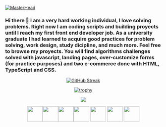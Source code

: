 [![MasterHead](https://user-images.githubusercontent.com/63437979/224495925-5c55216d-2871-41a8-816e-d5efb97a4579.png)](https://github.com/marcoantonetti)



### Hi there 👋 I am a very hard working individual, I love solving problems. Right now I am coding scripts and building proyects until I reach my first front end developer job. As a university graduate I had learned to acquire good practices for problem solving, work design, study dicipline, and much more. Feel free to  browse my proyects. You will find algorithms challenges solved with javascript, landing pages, over-customize forms (for practice purposes) and two e-commerce done with HTML, TypeScript and CSS.


<!--
**marcoantonetti/marcoantonetti** is a ✨ _special_ ✨ repository because its `README.md` (this file) appears on your GitHub profile.

Here are some ideas to get you started:

- 🔭 I’m currently working on an ecommerce website proyect on its front-end side. Only using HTML, Typescript and CSS. 
- 🔭 My future proyects will be a react powered e-commerce and my personal portfolio page. After that I will make landing pages while applying to jobs
- 🌱 I’m currently learning SCSS 
- 👯 I’m looking to collaborate on interesting proyects that sell a good product or service. 
- 💬 Ask me about my skills, formation and knowledge
- 📫 How to reach me: https://www.linkedin.com/in/marco-antonetti-8977471a4
- 😄 Pronouns: Lord or Sir or Him
- ⚡ Fun fact: I am a biologist and snowboard instructor as well. Biology is full of problem solving and good work design (experiments wireframe) that allows you to do a good and organize research.
-->
<div align="center" text-allign='center'>

[![GitHub Streak](http://github-readme-streak-stats.herokuapp.com?user=marcoantonetti&theme=vue-dark&mode=weekly)](https://git.io/streak-stats)

[![trophy](https://github-profile-trophy.vercel.app/?username=marcoantonetti&theme=onedark)](https://github.com/ryo-ma/github-profile-trophy)

<img src="https://github-readme-stats.vercel.app/api/top-langs?username=marcoantonetti&layout=compact&theme=dark"/>

<img height=50 src="https://cdn.jsdelivr.net/gh/devicons/devicon/icons/html5/html5-original.svg" /><img height=50 src="https://cdn.jsdelivr.net/gh/devicons/devicon/icons/css3/css3-original.svg" /><img height=50 src="https://cdn.jsdelivr.net/gh/devicons/devicon/icons/react/react-original.svg" /><img height=50 src="https://cdn.jsdelivr.net/gh/devicons/devicon/icons/git/git-plain.svg"/>
<img height=50  src="https://cdn.jsdelivr.net/gh/devicons/devicon/icons/javascript/javascript-original.svg" />
<img height=50 src="https://cdn.jsdelivr.net/gh/devicons/devicon/icons/typescript/typescript-original.svg" />
<img height=50 src="https://cdn.jsdelivr.net/gh/devicons/devicon/icons/typescript/sql-server.svg" />

</div>

